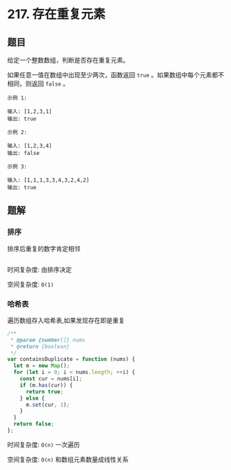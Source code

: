 # 217. 存在重复元素

## 题目

给定一个整数数组，判断是否存在重复元素。

如果任意一值在数组中出现至少两次，函数返回 `true` 。如果数组中每个元素都不相同，则返回 `false` 。

```auto
示例 1:

输入: [1,2,3,1]
输出: true

示例 2:

输入: [1,2,3,4]
输出: false

示例 3:

输入: [1,1,1,3,3,4,3,2,4,2]
输出: true
```

## 题解

### 排序

排序后重复的数字肯定相邻

```JavaScript

```

时间复杂度: 由排序决定

空间复杂度: `O(1)`

### 哈希表

遍历数组存入哈希表,如果发现存在即是重复

```JavaScript
/**
 * @param {number[]} nums
 * @return {boolean}
 */
var containsDuplicate = function (nums) {
  let m = new Map();
  for (let i = 0; i < nums.length; ++i) {
    const cur = nums[i];
    if (m.has(cur)) {
      return true;
    } else {
      m.set(cur, 1);
    }
  }
  return false;
};

```

时间复杂度: `O(n)` 一次遍历

空间复杂度: `O(n)` 和数组元素数量成线性关系
